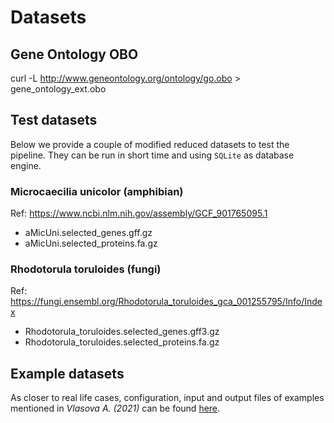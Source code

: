 # Datasets

## Gene Ontology OBO
curl -L http://www.geneontology.org/ontology/go.obo > gene_ontology_ext.obo

## Test datasets

Below we provide a couple of modified reduced datasets to test the pipeline. They can be run in short time and using ```SQLite``` as database engine.

### Microcaecilia unicolor (amphibian)

Ref: https://www.ncbi.nlm.nih.gov/assembly/GCF_901765095.1

* aMicUni.selected_genes.gff.gz
* aMicUni.selected_proteins.fa.gz

### Rhodotorula toruloides (fungi)

Ref: https://fungi.ensembl.org/Rhodotorula_toruloides_gca_001255795/Info/Index

* Rhodotorula_toruloides.selected_genes.gff3.gz
* Rhodotorula_toruloides.selected_proteins.fa.gz

## Example datasets

As closer to real life cases, configuration, input and output files of examples mentioned in *Vlasova A. (2021)* can be found [here](https://biocore.crg.eu/papers/FA-nf-2021/).

